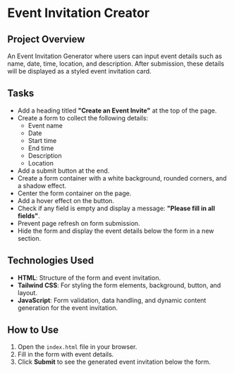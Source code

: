 # Event Invitation Creator

## Project Overview

An Event Invitation Generator where users can input event details such as name, date, time, location, and description. After submission, these details will be displayed as a styled event invitation card.

## Tasks

- Add a heading titled **"Create an Event Invite"** at the top of the page.
- Create a form to collect the following details:
  - Event name
  - Date
  - Start time
  - End time
  - Description
  - Location
- Add a submit button at the end.
- Create a form container with a white background, rounded corners, and a shadow effect.
- Center the form container on the page.
- Add a hover effect on the button.
- Check if any field is empty and display a message: **"Please fill in all fields"**.
- Prevent page refresh on form submission.
- Hide the form and display the event details below the form in a new section.

## Technologies Used
- **HTML**: Structure of the form and event invitation.
- **Tailwind CSS**: For styling the form elements, background, button, and layout.
- **JavaScript**: Form validation, data handling, and dynamic content generation for the event invitation.

## How to Use
1. Open the `index.html` file in your browser.
2. Fill in the form with event details.
3. Click **Submit** to see the generated event invitation below the form.
